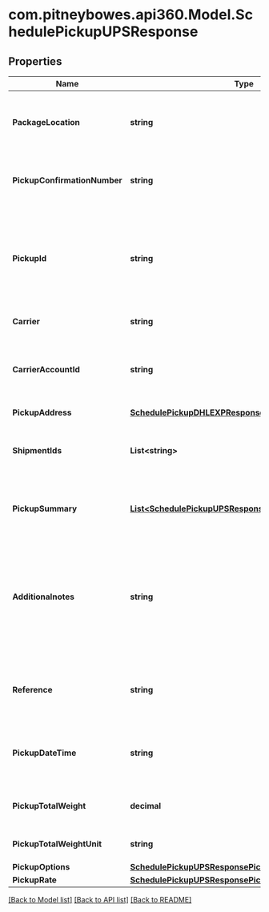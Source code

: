 # com.pitneybowes.api360.Model.SchedulePickupUPSResponse

## Properties

Name | Type | Description | Notes
------------ | ------------- | ------------- | -------------
**PackageLocation** | **string** | It specifies the location from where packages would be collected. | [optional] 
**PickupConfirmationNumber** | **string** | It displays the unique confirmation number of the pickup | [optional] 
**PickupId** | **string** | It displays the unique pickup Id which can be further used to get scheduled PDF and cancel pdf if required. | [optional] 
**Carrier** | **string** | It dispays the carrier | [optional] 
**CarrierAccountId** | **string** | It displays the carrier acount id which is used to create the shipment | [optional] 
**PickupAddress** | [**SchedulePickupDHLEXPResponsePickupAddress**](SchedulePickupDHLEXPResponsePickupAddress.md) |  | [optional] 
**ShipmentIds** | **List&lt;string&gt;** | It indicates the shipmentIds for which pickup is scheduled. | [optional] 
**PickupSummary** | [**List&lt;SchedulePickupUPSResponsePickupSummaryInner&gt;**](SchedulePickupUPSResponsePickupSummaryInner.md) | It displays the package details provided in the request. | [optional] 
**Additionalnotes** | **string** | It displays additional comments or remarks provided in the request, it would be printed on the scheduled pickup document | [optional] 
**Reference** | **string** | It displays any reference information provided in the request. | [optional] 
**PickupDateTime** | **string** | It displays the scheduled pickup date and time (in UTC) | [optional] 
**PickupTotalWeight** | **decimal** | It displays the total package weight. | [optional] 
**PickupTotalWeightUnit** | **string** | It displays the weight unit. | [optional] 
**PickupOptions** | [**SchedulePickupUPSResponsePickupOptions**](SchedulePickupUPSResponsePickupOptions.md) |  | [optional] 
**PickupRate** | [**SchedulePickupUPSResponsePickupRate**](SchedulePickupUPSResponsePickupRate.md) |  | [optional] 

[[Back to Model list]](../README.md#documentation-for-models) [[Back to API list]](../README.md#documentation-for-api-endpoints) [[Back to README]](../README.md)

